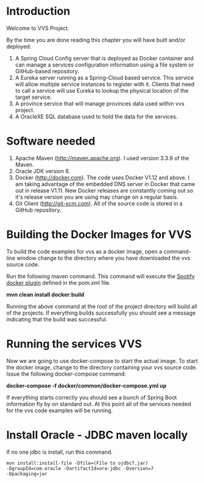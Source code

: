 # Introduction
Welcome to VVS Project.  

By the time you are done reading this chapter you will have built and/or deployed:

1.  A Spring Cloud Config server that is deployed as Docker container and can manage a services configuration information using a file system or GitHub-based repository.
2.  A Eureka server running as a Spring-Cloud based service.  This service will allow multiple service instances to register with it.  Clients that need to call a service will use Eureka to lookup the physical location of the target service.
3.  A province service that will manage provinces data used within vvs project.
4.  A OracleXE SQL database used to hold the data for the services.

# Software needed
1.	Apache Maven (http://maven.apache.org). I used version 3.3.9 of the Maven.
2.  Oracle JDK version 8.
3.	Docker (http://docker.com). The code uses Docker V1.12 and above. I am taking advantage of the embedded DNS server in Docker that came out in release V1.11. New Docker releases are constantly coming out so it's release version you are using may change on a regular basis.
4.	Git Client (http://git-scm.com). All of the source code is stored in a GitHub repository.

# Building the Docker Images for VVS
To build the code examples for vvs as a docker image, open a command-line window change to the directory where you have downloaded the vvs source code.

Run the following maven command.  This command will execute the [Spotify docker plugin](https://github.com/spotify/docker-maven-plugin) defined in the pom.xml file.  

   **mvn clean install docker:build**

 Running the above command at the root of the project directory will build all of the projects.  If everything builds successfully you should see a message indicating that the build was successful.

# Running the services VVS

Now we are going to use docker-compose to start the actual image.  To start the docker image,
change to the directory containing  your vvs source code.  Issue the following docker-compose command:

   **docker-compose -f docker/common/docker-compose.yml up**

If everything starts correctly you should see a bunch of Spring Boot information fly by on standard out.  At this point all of the services needed for the vvs code examples will be running.

# Install Oracle - JDBC maven locally

If no one jdbc is install, run this command.

<code>mvn install:install-file -Dfile=(File to ojdbc7.jar) -DgroupId=com.oracle -DartifactId=ora-jdbc -Dversion=7 -Dpackaging=jar</code>